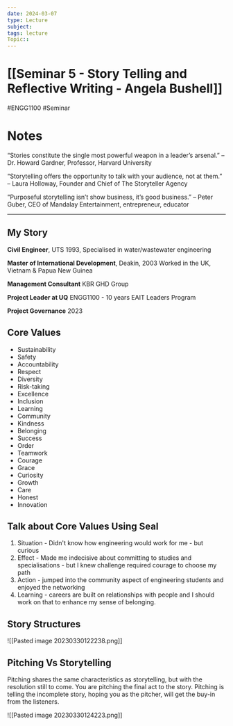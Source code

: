 ```yaml
---
date: 2024-03-07
type: Lecture
subject: 
tags: lecture
Topic:: 
---
```

# [[Seminar 5 - Story Telling and Reflective Writing - Angela Bushell]]
#ENGG1100 #Seminar 
# Notes

“Stories constitute the single most powerful weapon in a leader’s arsenal.” – Dr. Howard Gardner, Professor, Harvard University

“Storytelling offers the opportunity to talk with your audience, not at them.” – Laura Holloway, Founder and Chief of The Storyteller Agency

“Purposeful storytelling isn’t show business, it’s good business.” – Peter Guber, CEO of Mandalay Entertainment, entrepreneur, educator

 ---

## My Story

**Civil Engineer**, UTS 1993,
	Specialised in water/wastewater engineering

**Master of International Development**, Deakin, 2003
	Worked in the UK, Vietnam & Papua New Guinea

**Management Consultant**
	KBR
	GHD Group

**Project Leader at UQ**
	ENGG1100 - 10 years
	EAIT Leaders Program

**Project Governance**
	2023

## Core Values
- Sustainability
- Safety
- Accountability
- Respect
- Diversity
- Risk-taking
- Excellence
- Inclusion
- Learning
- Community
- Kindness
- Belonging
- Success
- Order
- Teamwork
- Courage
- Grace
- Curiosity
- Growth
- Care
- Honest
- Innovation


## Talk about Core Values Using Seal
1. Situation - Didn't know how engineering would work for me - but curious
2. Effect - Made me indecisive about committing to studies and specialisations - but I knew challenge required courage to choose my path
3. Action - jumped into the community aspect of engineering students and enjoyed the networking
4. Learning - careers are built on relationships with people and I should work on that to enhance my sense of belonging.

## Story Structures

![[Pasted image 20230330122238.png]]

## Pitching Vs Storytelling

Pitching shares the same characteristics  as storytelling, but with the resolution still to come. You are pitching the final act to the story. Pitching is telling the incomplete story, hoping you as the pitcher, will get the buy-in from the listeners.

![[Pasted image 20230330124223.png]]

